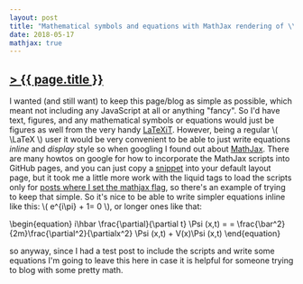 ```yaml
---
layout: post
title: "Mathematical symbols and equations with MathJax rendering of \\( \LaTeX \\) symbols"
date: 2018-05-17
mathjax: true
---
```


## [> {{ page.title }} ](https://caesoma.github.io/archive/standalone/2018-05-17-mathjax-test.md)

  I  wanted (and still want) to keep this page/blog as simple as possible, which meant not including any JavaScript at all or anything "fancy". So I'd have text, figures, and any mathematical symbols or equations would just be figures as well from the very handy [LaTeXiT](https://www.chachatelier.fr/latexit/).
However, being a regular \\( \LaTeX \\) user it would be very convenient to be able to just write equations _inline_ and _display_ style so when googling I found out about [MathJax](https://www.mathjax.org/). There are many howtos on google for how to incorporate the MathJax scripts into GitHub pages, and you can just copy a [snippet](https://github.com/caesoma/caesoma.github.io/blob/master/_includes/mathjax.html) into your default layout page, but it took me a little more work with the liquid tags to load the scripts only for [posts where I set the mathjax flag](https://github.com/caesoma/caesoma.github.io/blob/master/index.html), so there's an example of trying to keep that simple.
So it's nice to be able to write simpler equations inline like this: \\( e^{i\pi} + 1= 0 \\), or longer ones like that:

\begin{equation}
    i\hbar \frac{\partial}{\partial t} \Psi (x,t) = = \frac{\bar^2}{2m}\frac{\partial^2}{\partialx^2} \Psi (x,t) + V(x)\Psi (x,t)
\end{equation}

so anyway, since I had a test post to include the scripts and write some equations I'm going to leave this here in case it is helpful for someone trying to blog with some pretty math.

<!-- [//]: # (comment) -->

<!-- `-- caetano, {{ page.date | date: "%Y-%m-%d" }}` -->
